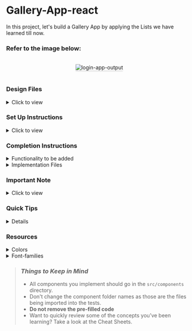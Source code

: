 # Gallery-App-react
In this project, let's build a Gallery App by applying the Lists we have learned till now.


### Refer to the image below:

<br/>
<div style="text-align: center;">
<img src="https://assets.ccbp.in/frontend/content/react-js/gallery-output.gif" alt="login-app-output" style="max-width:50%;box-shadow:0 2.8px 2.2px rgba(0, 0, 0, 0.12)">
</div>
<br/>

### Design Files

<details>
<summary>Click to view</summary>

- [Extra Small (Size < 576px), Small (Size >= 576px)](https://assets.ccbp.in/frontend/content/react-js/login-sm-output.png)
- [Medium (Size >= 768px), Large (Size >= 992px) and Extra Large (Size >= 1200px)](https://assets.ccbp.in/frontend/content/react-js/login-lg-output.png)

</details>

### Set Up Instructions

<details>
<summary>Click to view</summary>

- Download dependencies by running `npm install`
- Start up the app using `npm start`
</details>

### Completion Instructions

<details>
<summary>Functionality to be added</summary>
<br/>

The app must have the following functionalities

- Initially, the first image in the list should be displayed
- When the user clicks on a thumbnail, then the corresponding image should be displayed
- The **Gallery** component is provided with **imagesList.** It consists of a list of image details objects with the following properties in each object

</details>

<details>
<summary>Implementation Files</summary>
<br/>

Use these files to complete the implementation:

  - src/components/Gallery/index.js
  - src/components/Gallery/index.css
  - src/components/ThumbnailItem/index.js
  - src/components/ThumbnailItem/index.css

</details>

### Important Note

<details>
<summary>Click to view</summary>
<br/>
**The following instructions are required for the tests to pass**

 - The selected image should have the alt as the value of the key **imageAltText** from each image details object provided
 - The thumbnail images should have the alt as values of the key **thumbnailAltText** from each image details object provided
</details>

### Quick Tips
<details>

- You can use the CSS **opacity** property to set the degree to which content behind an element is hidden. It accepts a value in the range of 0.0 to 1.0 inclusive
  -  opacity: 0.5;
    
</details>

### Resources

<details>
<summary>Colors</summary>

<br/>

<div style="background-color: #1e293b; width: 150px; padding: 10px; color: white">Hex: #1e293b</div>
<div style="background-color: #ffffff; width: 150px; padding: 10px; color: black">Hex: #ffffff</div>
<div style="background-color: #64748b; width: 150px; padding: 10px; color: white">Hex: #64748b</div>

</details>

<details>
<summary>Font-families</summary>

- Roboto

</details>

> ### _Things to Keep in Mind_
>
> - All components you implement should go in the `src/components` directory.
> - Don't change the component folder names as those are the files being imported into the tests.
> - **Do not remove the pre-filled code**
> - Want to quickly review some of the concepts you’ve been learning? Take a look at the Cheat Sheets.

